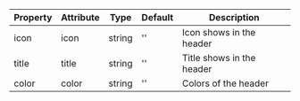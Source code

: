 | Property | Attribute | Type   | Default | Description               |
| -------- | --------- | ------ | ------- | ------------------------- |
| icon     | icon      | string | ''      | Icon shows in the header  |
| title    | title     | string | ''      | Title shows in the header |
| color    | color     | string | ''      | Colors of the header      |
